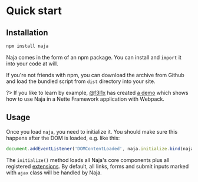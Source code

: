 # Quick start

## Installation

```bash
npm install naja
```

Naja comes in the form of an npm package. You can install and `import` it into your code at will.

If you're not friends with npm, you can download the archive from Github and load the bundled script from `dist`
directory into your site.

?> If you like to learn by example, [@f3l1x](https://github.com/f3l1x) has created
[a demo](https://github.com/trainit/2018-03-nette-webpack) which shows how to use Naja in a Nette Framework
application with Webpack.


## Usage

Once you load `naja`, you need to initialize it. You should make sure this happens after the DOM is loaded,
e.g. like this:

```js
document.addEventListener('DOMContentLoaded', naja.initialize.bind(naja));
```

The `initialize()` method loads all Naja's core components plus all registered [extensions](extensions-custom.md).
By default, all links, forms and submit inputs marked with `ajax` class will be handled by Naja.
